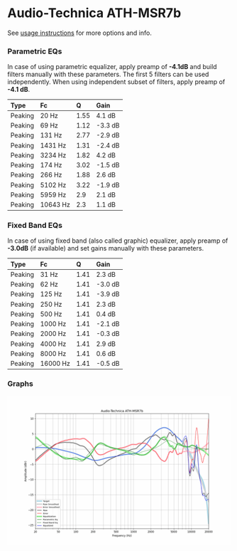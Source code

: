 # Audio-Technica ATH-MSR7b
See [usage instructions](https://github.com/jaakkopasanen/AutoEq#usage) for more options and info.

### Parametric EQs
In case of using parametric equalizer, apply preamp of **-4.1dB** and build filters manually
with these parameters. The first 5 filters can be used independently.
When using independent subset of filters, apply preamp of **-4.1 dB**.

| Type    | Fc       |    Q | Gain    |
|:--------|:---------|:-----|:--------|
| Peaking | 20 Hz    | 1.55 | 4.1 dB  |
| Peaking | 69 Hz    | 1.12 | -3.3 dB |
| Peaking | 131 Hz   | 2.77 | -2.9 dB |
| Peaking | 1431 Hz  | 1.31 | -2.4 dB |
| Peaking | 3234 Hz  | 1.82 | 4.2 dB  |
| Peaking | 174 Hz   | 3.02 | -1.5 dB |
| Peaking | 266 Hz   | 1.88 | 2.6 dB  |
| Peaking | 5102 Hz  | 3.22 | -1.9 dB |
| Peaking | 5959 Hz  | 2.9  | 2.1 dB  |
| Peaking | 10643 Hz | 2.3  | 1.1 dB  |

### Fixed Band EQs
In case of using fixed band (also called graphic) equalizer, apply preamp of **-3.0dB**
(if available) and set gains manually with these parameters.

| Type    | Fc       |    Q | Gain    |
|:--------|:---------|:-----|:--------|
| Peaking | 31 Hz    | 1.41 | 2.3 dB  |
| Peaking | 62 Hz    | 1.41 | -3.0 dB |
| Peaking | 125 Hz   | 1.41 | -3.9 dB |
| Peaking | 250 Hz   | 1.41 | 2.3 dB  |
| Peaking | 500 Hz   | 1.41 | 0.4 dB  |
| Peaking | 1000 Hz  | 1.41 | -2.1 dB |
| Peaking | 2000 Hz  | 1.41 | -0.3 dB |
| Peaking | 4000 Hz  | 1.41 | 2.9 dB  |
| Peaking | 8000 Hz  | 1.41 | 0.6 dB  |
| Peaking | 16000 Hz | 1.41 | -0.5 dB |

### Graphs
![](./Audio-Technica%20ATH-MSR7b.png)